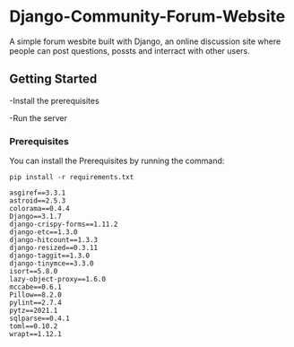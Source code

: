 # Django-Community-Forum-Website
A simple forum wesbite built with Django, an online discussion site where people can post questions, possts and interract with other users.

## Getting Started

-Install the prerequisites

-Run the server

### Prerequisites

You can install the Prerequisites by running the command: 

```
pip install -r requirements.txt
```
```
asgiref==3.3.1
astroid==2.5.3
colorama==0.4.4
Django==3.1.7
django-crispy-forms==1.11.2
django-etc==1.3.0
django-hitcount==1.3.3
django-resized==0.3.11
django-taggit==1.3.0
django-tinymce==3.3.0
isort==5.8.0
lazy-object-proxy==1.6.0
mccabe==0.6.1
Pillow==8.2.0
pylint==2.7.4
pytz==2021.1
sqlparse==0.4.1
toml==0.10.2
wrapt==1.12.1
```
